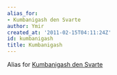 ```yaml
---
alias_for:
- Kumbanigash den Svarte
author: Ymir
created_at: '2011-02-15T04:11:24Z'
id: kumbanigash
title: Kumbanigash
---
```

Alias for [Kumbanigash den Svarte]

  [Kumbanigash den Svarte]: Kumbanigash_den_Svarte